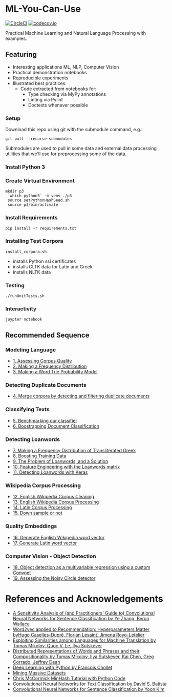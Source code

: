 # ML-You-Can-Use
[![CircleCI](https://circleci.com/gh/todd-cook/ML-You-Can-Use.svg?style=svg)](https://circleci.com/gh/todd-cook/ML-You-Can-Use)  [![codecov.io](http://codecov.io/github/todd-cook/ML-You-Can-Use/coverage.svg?branch=master)](http://codecov.io/github/todd-cook/ML-You-Can-Use?branch=master)

Practical Machine Learning and Natural Language Processing with examples.

## Featuring
* Interesting applications ML, NLP, Computer Vision
* Practical demonstration notebooks
* Reproducible experiments
* Illustrated best practices:
    * Code extracted from notebooks for:
        * Type checking via MyPy annotations
        * Linting via Pylint
        * Doctests whenever possible

### Setup
Download this repo using git with the submodule command, e.g.:

``git pull --recurse-submodules``

Submodules are used to pull in some data and external data processing utilities that we'll use for preprocessing some of the data.

### Install Python 3
### Create Virtual Environment
``` 
mkdir p3
 `which python3` -m venv ./p3
 source setPythonHashSeed.sh
 source p3/bin/activate
```
### Install Requirements

``pip install -r requirements.txt``

### Installing Test Corpora

``install_corpora.sh``

* installs Python ssl certificates
* installs CLTK data for Latin and Greek
* installs NLTK data

### Testing
``./runUnitTests.sh``

### Interactivity
``juypter notebook`` 

## Recommended Sequence

### Modeling Language
* [1. Assessing Corpus Quality](probablistic_language_modeling/assessing_corpus_quality.ipynb)
* [2. Making a Frequency Distribution](probablistic_language_modeling/make_frequency_distribution.ipynb)
* [3. Making a Word Trie Probability Model](probablistic_language_modeling/make_trie_language_model.ipynb)
### Detecting Duplicate Documents
* [4. Merge corpora by detecting and filtering duplicate documents](document_deduplication/find_duplicate_docs.ipynb)
### Classifying Texts
* [5. Benchmarking our classifier](text_classification/imdb_benchmark.ipynb)
* [6. Boostrapping Document Classification](text_classification/bootstrapping_document_classification.ipynb)
### Detecting Loanwords
* [7. Making a Frequency Distribution of Transliterated Greek](detecting_loanwords/make_frequency_distribution_greek_transliterated.ipynb)
* [8. Boosting Training Data](detecting_loanwords/boosting_training_data.ipynb)
* [9. The Problem of Loanwords, and a Solution](detecting_loanwords/loanwords_problems_solutions.ipynb)
* [10. Feature Engineering with the Loanwords matrix](detecting_loanwords/loanwords_feature_engineering.ipynb)
* [11. Detecting Loanwords with Keras](detecting_loanwords/detecting_loanwords_keras..ipynb)
### Wikipedia Corpus Processing
* [12. English Wikipedia Corpus Cleaning](wikipedia_corpus_processing/clean_english_wiki_corpus.ipynb)
* [13. English Wikipedia Corpus Processing](wikipedia_corpus_processing/create_corpus_from_english_wiki.ipynb)
* [14. Latin Corpus Processing](wikipedia_corpus_processing/create_corpus_from_latin_wiki.ipynb)
* [15. Down sample or not](wikipedia_corpus_processing/down_sample_or_not.ipynb)
### Quality Embeddings 
* [16. Generate English Wikipedia word vector](quality_embeddings/generate_latin_word_vector.ipynb) 
* [17. Generate Latin word vector](quality_embeddings/generate_latin_word_vector.ipynb) 
### Computer Vision - Object Detection
* [18. Object detection as a multivariable regression using a custom Convnet](computer_vision_object_detection/train_noisy_circle_detector.ipynb)
* [19. Assessing the Noisy Circle detector](computer_vision_object_detection/assess_noisy_circle_detector.ipynb)

# References and Acknowledgements    
* [A Sensitivity Analysis of (and Practitioners' Guide to) Convolutional Neural Networks for Sentence Classification by Ye Zhang, Byron Wallace](https://arxiv.org/abs/1510.03820)
* [Word2vec applied to Recommendation: Hyperparameters Matter byHugo Caselles-Dupré, Florian Lesaint, Jimena Royo-Letelier](https://arxiv.org/pdf/1804.04212)
* [Exploiting Similarities among Languages for Machine Translation by Tomas Mikolov, Quoc V. Le, Ilya Sutskever](https://arxiv.org/abs/1309.4168)
* [Distributed Representations of Words and Phrases and their Compositionality by Tomas Mikolov, Ilya Sutskever, Kai Chen, Greg Corrado, Jeffrey Dean ](https://arxiv.org/abs/1310.4546)
* [Deep Learning with Python by Francois Chollet](https://github.com/fchollet/deep-learning-with-python-notebooks)
* [Mining Massive Datasets](http://www.mmds.org)
* [Chris McCormick MinHash Tutorial with Python Code](http://mccormickml.com/2015/06/12/minhash-tutorial-with-python-code)
* [Convolutional Neural Networks for Text Classification by David S. Batista](http://www.davidsbatista.net/blog/2018/03/31/SentenceClassificationConvNets/)
* [Convolutional Neural Networks for Sentence Classification by Yoon Kim](https://arxiv.org/abs/1408.5882)

